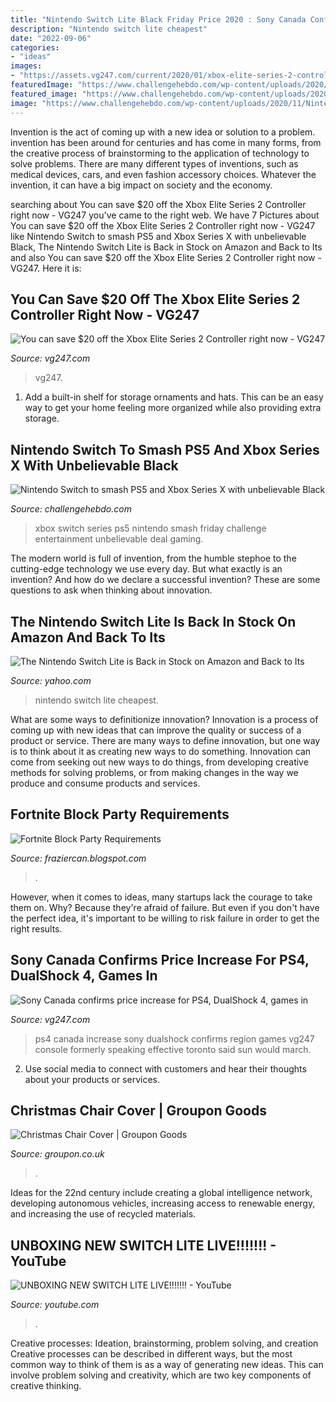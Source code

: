 ```yaml
---
title: "Nintendo Switch Lite Black Friday Price 2020 : Sony Canada Confirms Price Increase For Ps4, Dualshock 4, Games In"
description: "Nintendo switch lite cheapest"
date: "2022-09-06"
categories:
- "ideas"
images:
- "https://assets.vg247.com/current/2020/01/xbox-elite-series-2-controller.jpg"
featuredImage: "https://www.challengehebdo.com/wp-content/uploads/2020/11/Nintendo-Switch-to-smash-PS5-and-Xbox-Series-X-with.jpg"
featured_image: "https://www.challengehebdo.com/wp-content/uploads/2020/11/Nintendo-Switch-to-smash-PS5-and-Xbox-Series-X-with.jpg"
image: "https://www.challengehebdo.com/wp-content/uploads/2020/11/Nintendo-Switch-to-smash-PS5-and-Xbox-Series-X-with.jpg"
---
```



Invention is the act of coming up with a new idea or solution to a problem. invention has been around for centuries and has come in many forms, from the creative process of brainstorming to the application of technology to solve problems. There are many different types of inventions, such as medical devices, cars, and even fashion accessory choices. Whatever the invention, it can have a big impact on society and the economy.

	

		
searching about You can save $20 off the Xbox Elite Series 2 Controller right now - VG247 you've came to the right web. We have 7 Pictures about You can save $20 off the Xbox Elite Series 2 Controller right now - VG247 like Nintendo Switch to smash PS5 and Xbox Series X with unbelievable Black, The Nintendo Switch Lite is Back in Stock on Amazon and Back to Its and also You can save $20 off the Xbox Elite Series 2 Controller right now - VG247. Here it is:
		
    
## You Can Save $20 Off The Xbox Elite Series 2 Controller Right Now - VG247

<img loading=lazy src="https://assets.vg247.com/current/2020/01/xbox-elite-series-2-controller.jpg" onerror="this.onerror=null;this.src='https://tse2.mm.bing.net/th?id=OIP.IMoSHnpDjMvg_cn-Rd_dAQHaEK&amp;pid=15.1';" alt="You can save $20 off the Xbox Elite Series 2 Controller right now - VG247">

_Source: vg247.com_

>vg247. 

	

1. Add a built-in shelf for storage ornaments and hats. This can be an easy way to get your home feeling more organized while also providing extra storage.

    
## Nintendo Switch To Smash PS5 And Xbox Series X With Unbelievable Black

<img loading=lazy src="https://www.challengehebdo.com/wp-content/uploads/2020/11/Nintendo-Switch-to-smash-PS5-and-Xbox-Series-X-with.jpg" onerror="this.onerror=null;this.src='https://tse2.mm.bing.net/th?id=OIP.AK2BAQ9joJfPddwZF9HUDgHaEZ&amp;pid=15.1';" alt="Nintendo Switch to smash PS5 and Xbox Series X with unbelievable Black">

_Source: challengehebdo.com_

>xbox switch series ps5 nintendo smash friday challenge entertainment unbelievable deal gaming. 

	

The modern world is full of invention, from the humble stephoe to the cutting-edge technology we use every day. But what exactly is an invention? And how do we declare a successful invention? These are some questions to ask when thinking about innovation.

    
## The Nintendo Switch Lite Is Back In Stock On Amazon And Back To Its

<img loading=lazy src="https://s.yimg.com/uu/api/res/1.2/1aAuRo40ITxWd0UyllGnTQ--~B/aD0xMDAwO3c9MTUwMDtzbT0xO2FwcGlkPXl0YWNoeW9u/https://media.zenfs.com/en-US/rollingstone.com/05a4bb7708f43338be6903bf6034d0cd" onerror="this.onerror=null;this.src='https://tse1.mm.bing.net/th?id=OIP.2EVw41vnCqB3bxGE-O1SYQHaE8&amp;pid=15.1';" alt="The Nintendo Switch Lite is Back in Stock on Amazon and Back to Its">

_Source: yahoo.com_

>nintendo switch lite cheapest. 

	

What are some ways to definitionize innovation?
Innovation is a process of coming up with new ideas that can improve the quality or success of a product or service. There are many ways to define innovation, but one way is to think about it as creating new ways to do something. Innovation can come from seeking out new ways to do things, from developing creative methods for solving problems, or from making changes in the way we produce and consume products and services.

    
## Fortnite Block Party Requirements

<img loading=lazy src="https://i.ytimg.com/vi/wlnTvhZoRek/hqdefault.jpg?sqp=-oaymwEjCPYBEIoBSFryq4qpAxUIARUAAAAAGAElAADIQj0AgKJDeAE=&amp;rs=AOn4CLCsGLMGit-ieYdyaelAaR_bLq8lsA" onerror="this.onerror=null;this.src='https://tse2.mm.bing.net/th?id=OIP.iyLu8ldcAmc8VK97Cq1SZgAAAA&amp;pid=15.1';" alt="Fortnite Block Party Requirements">

_Source: fraziercan.blogspot.com_

>. 

	

However, when it comes to ideas, many startups lack the courage to take them on. Why? Because they're afraid of failure. But even if you don't have the perfect idea, it's important to be willing to risk failure in order to get the right results.

    
## Sony Canada Confirms Price Increase For PS4, DualShock 4, Games In

<img loading=lazy src="https://assets.vg247.com/current/2014/03/ps4.jpg" onerror="this.onerror=null;this.src='https://tse1.mm.bing.net/th?id=OIP.lw1boiXOrYq6QXAJETo2LgHaEK&amp;pid=15.1';" alt="Sony Canada confirms price increase for PS4, DualShock 4, games in">

_Source: vg247.com_

>ps4 canada increase sony dualshock confirms region games vg247 console formerly speaking effective toronto said sun would march. 

	

2. Use social media to connect with customers and hear their thoughts about your products or services.

    
## Christmas Chair Cover | Groupon Goods

<img loading=lazy src="https://img.grouponcdn.com/deal/2PzMmv6sUNkhEzXRh3SHa3bPovt2/2P-1000x600/v1/c870x524.jpg" onerror="this.onerror=null;this.src='https://tse1.mm.bing.net/th?id=OIP.j3Gm9mkjnH6Fe43vPvhejAHaEd&amp;pid=15.1';" alt="Christmas Chair Cover | Groupon Goods">

_Source: groupon.co.uk_

>. 

	

Ideas for the 22nd century include creating a global intelligence network, developing autonomous vehicles, increasing access to renewable energy, and increasing the use of recycled materials.

    
## UNBOXING NEW SWITCH LITE LIVE!!!!!!! - YouTube

<img loading=lazy src="https://i.ytimg.com/vi/cBI8Ur5Hx0w/maxresdefault.jpg" onerror="this.onerror=null;this.src='https://tse2.mm.bing.net/th?id=OIP.m9pWvSbwh_zPPYng5FItMAHaEK&amp;pid=15.1';" alt="UNBOXING NEW SWITCH LITE LIVE!!!!!!! - YouTube">

_Source: youtube.com_

>. 

	

Creative processes: Ideation, brainstorming, problem solving, and creation
Creative processes can be described in different ways, but the most common way to think of them is as a way of generating new ideas. This can involve problem solving and creativity, which are two key components of creative thinking.

